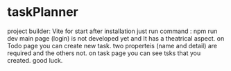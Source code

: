 # taskPlanner
project builder: Vite
for start after installation just run command : npm run dev
main page (login) is not developed yet and It has a theatrical aspect.
on Todo page you can create new task. two properteis (name and detail) are required and the others not.
on task page you can see tsks that you created. 
good luck.
